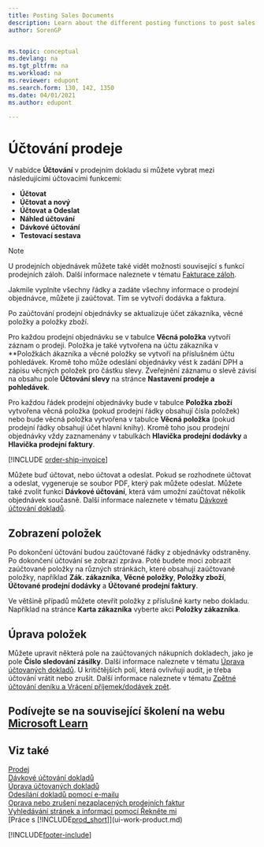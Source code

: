```yaml
---
title: Posting Sales Documents
description: Learn about the different posting functions to post sales documents, and how you can update posted documents.
author: SorenGP


ms.topic: conceptual
ms.devlang: na
ms.tgt_pltfrm: na
ms.workload: na
ms.reviewer: edupont
ms.search.form: 130, 142, 1350
ms.date: 04/01/2021
ms.author: edupont

---
```

# Účtování prodeje

V nabídce  **Účtování** v prodejním dokladu si můžete vybrat mezi následujícími účtovacími funkcemi:

* **Účtovat**
* **Účtovat a nový**
* **Účtovat a Odeslat**
* **Náhled účtování**
* **Dávkové účtování**
* **Testovací sestava**

> [!NOTE]
> U prodejních objednávek můžete také vidět možnosti související s funkcí prodejních záloh. Další informace naleznete v tématu [ Fakturace záloh](finance-invoice-prepayments.md).

Jakmile vyplníte všechny řádky a zadáte všechny informace o prodejní objednávce, můžete ji zaúčtovat. Tím se vytvoří dodávka a faktura.

Po zaúčtování prodejní objednávky se aktualizuje účet zákazníka, věcné položky a položky zboží.

Pro každou prodejní objednávku se v tabulce **Věcná položka** vytvoří záznam o prodeji. Položka je také vytvořena na účtu zákazníka v **Položkách ákazníka<f0> a věcné položky se vytvoří na příslušném účtu pohledávek. Kromě toho může odeslání objednávky vést k zadání DPH a zápisu věcných položek pro částku slevy. Zveřejnění záznamu o slevě závisí na obsahu pole **Účtování slevy** na stránce **Nastavení prodeje a pohledávek**.

Pro každou řádek prodejní objednávky bude v tabulce **Položka zboží** vytvořena věcná položka (pokud prodejní řádky obsahují čísla položek) nebo bude věcná položka vytvořena v tabulce **Věcná položka** (pokud prodejní řádky obsahují účet hlavní knihy). Kromě toho jsou prodejní objednávky vždy zaznamenány v tabulkách **Hlavička prodejní dodávky** a **Hlavička prodejní faktury**.

[!INCLUDE [order-ship-invoice](includes/order-ship-invoice.md)]

Můžete buď účtovat, nebo účtovat a odeslat. Pokud se rozhodnete účtovat a odeslat, vygeneruje se soubor PDF, který pak můžete odeslat. Můžete také zvolit funkci **Dávkové účtování**, která vám umožní zaúčtovat několik objednávek současně. Další informace naleznete v tématu [Dávkové účtování dokladů](ui-batch-posting.md).

## Zobrazení položek

Po dokončení účtování budou zaúčtované řádky z objednávky odstraněny. Po dokončení účtování se zobrazí zpráva. Poté budete moci zobrazit zaúčtované položky na různých stránkách, které obsahují zaúčtované položky, například **Zák. zákazníka**, **Věcné položky**, **Položky zboží**, **Účtované prodejní dodávky** a **Účtované prodejní faktury**.

Ve většině případů můžete otevřít položky z příslušné karty nebo dokladu. Například na stránce **Karta zákazníka** vyberte akci **Položky zákazníka**.

## Úprava položek

Můžete upravit některá pole na zaúčtovaných nákupních dokladech, jako je pole **Číslo sledování zásilky**. Další informace naleznete v tématu [Úprava účtovaných dokladů](across-edit-posted-document.md). U kritičtějších polí, která ovlivňují audit, je třeba účtování vrátit nebo zrušit. Další informace naleznete v tématu [Zpětné účtování deníku a Vrácení příjemek/dodávek zpět](finance-how-reverse-journal-posting.md).

## Podívejte se na související školení na webu [Microsoft Learn](/learn/modules/ship-invoice-items-dynamics-365-business-central/index)

## Viz také

[Prodej](sales-manage-sales.md)  
[Dávkové účtování dokladů](ui-batch-posting.md)  
[Úprava účtovaných dokladů](across-edit-posted-document.md)  
[Odesílání dokladů pomocí e-mailu](ui-how-send-documents-email.md)  
[Oprava nebo zrušení nezaplacených prodejních faktur](sales-how-correct-cancel-sales-invoice.md)  
[Vyhledávání stránek a informací pomocí Řekněte mi](ui-search.md)  
[Práce s [!INCLUDE[prod_short](includes/prod_short.md)]](ui-work-product.md)

[!INCLUDE[footer-include](includes/footer-banner.md)]
